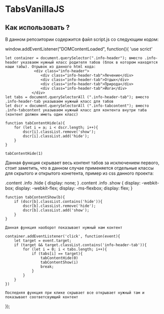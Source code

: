 # TabsVanillaJS

## Как использовать ?

В данном репозитории содержится файл script.js со следующим кодом: 

window.addEventListener("DOMContentLoaded", function(){
    'use scrict'

    let container = document.querySelector(".info-header"); вместо .info-header указваем нужный класс родителя табов (блок в котором находятся наши табы). Отрывок из данного html кода:
                 <div class="info-header">
					<div class="info-header-tab">Лечение</div>
					<div class="info-header-tab">Отдых</div>
					<div class="info-header-tab">Природа</div>
					<div class="info-header-tab">Йога</div>
				</div>
    let tabs = document.querySelectorAll (".info-header-tab"); вместо .info-header-tab указываем нужный класс для табов
    let dscr = document.querySelectorAll (".info-tabcontent"); вместо .info-tabcontent указываем нужный класс для контента внутри таба (контент должен иметь один класс)

    function tabContentHide(a){
        for (let i = a; i < dscr.length; i++){
            dscr[i].classList.remove('show');
            dscr[i].classList.add('hide');
        }
    }

    tabContentHide(1)

Данная функция скрывает весь контент табов за исключением первого, стоит заметить, что в данном случае применяется отдельные классы для скрытого и открытого конетента, пример из css данного проекта: 

.content .info .hide {
  display: none;
}
.content .info .show {
  display: -webkit-box;
  display: -webkit-flex;
  display: -ms-flexbox;
  display: flex;
}

    function tabContentShow(b){
        if (dscr[b].classList.contains('hide')){
            dscr[b].classList.remove('hide');
            dscr[b].classList.add('show');
        }
    }

    Данная функция наоборот показывает нужный нам контент

    container.addEventListener('click', function(event){
        let target = event.target;
        if (target && target.classList.contains('info-header-tab')){
            for (let i = 0; i < tabs.length; i++){
                if (tabs[i] == target){
                    tabContentHide(0)
                    tabContentShow(i)
                    break;
                }
            }
        }
    })

    Последняя функция при клике скрывает все открывает нужный там и показывает соответсвующий контент 

});